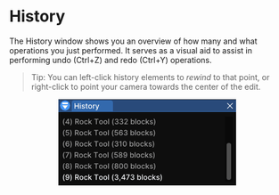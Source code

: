 # History

The History window shows you an overview of how many and what operations you just performed. It serves as a visual aid to assist in performing undo (Ctrl+Z) and redo (Ctrl+Y) operations.

> Tip: You can left-click history elements to *rewind* to that point, or right-click to point your camera towards the center of the edit.


<div style="display: flex; align-items: center; justify-content: center;">
    <img src="img\History.png" alt="History" style="margin-right: 10px;">
</div>